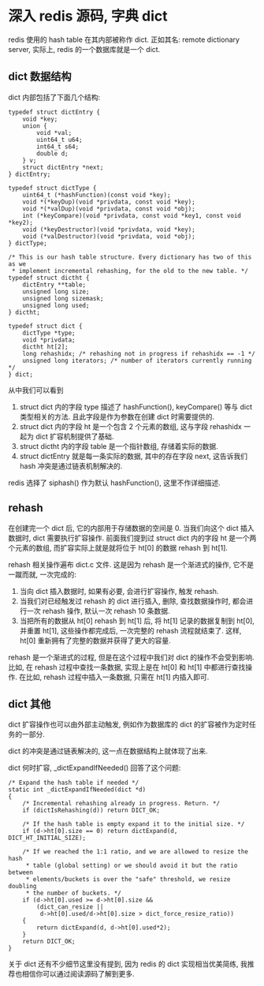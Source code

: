 # 深入 redis 源码, 字典 dict

redis 使用的 hash table 在其内部被称作 dict. 正如其名: remote dictionary server, 实际上, redis 的一个数据库就是一个 dict.

## dict 数据结构

dict 内部包括了下面几个结构:

```
typedef struct dictEntry {
    void *key;
    union {
        void *val;
        uint64_t u64;
        int64_t s64;
        double d;
    } v;
    struct dictEntry *next;
} dictEntry;

typedef struct dictType {
    uint64_t (*hashFunction)(const void *key);
    void *(*keyDup)(void *privdata, const void *key);
    void *(*valDup)(void *privdata, const void *obj);
    int (*keyCompare)(void *privdata, const void *key1, const void *key2);
    void (*keyDestructor)(void *privdata, void *key);
    void (*valDestructor)(void *privdata, void *obj);
} dictType;

/* This is our hash table structure. Every dictionary has two of this as we
 * implement incremental rehashing, for the old to the new table. */
typedef struct dictht {
    dictEntry **table;
    unsigned long size;
    unsigned long sizemask;
    unsigned long used;
} dictht;

typedef struct dict {
    dictType *type;
    void *privdata;
    dictht ht[2];
    long rehashidx; /* rehashing not in progress if rehashidx == -1 */
    unsigned long iterators; /* number of iterators currently running */
} dict;
```

从中我们可以看到

1. struct dict 内的字段 type 描述了 hashFunction(), keyCompare() 等与 dict 类型相关的方法. 且此字段是作为参数在创建 dict 时需要提供的.
2. struct dict 内的字段 ht 是一个包含 2 个元素的数组, 这与字段 rehashidx 一起为 dict 扩容机制提供了基础.
3. struct dictht 内的字段 table 是一个指针数组, 存储着实际的数据.
4. struct dictEntry 就是每一条实际的数据, 其中的存在字段 next, 这告诉我们 hash 冲突是通过链表机制解决的.

redis 选择了 siphash() 作为默认 hashFunction(), 这里不作详细描述.

## rehash

在创建完一个 dict 后, 它的内部用于存储数据的空间是 0. 当我们向这个 dict 插入数据时, dict 需要执行扩容操作. 前面我们提到过 struct dict 内的字段 ht 是一个两个元素的数组, 而扩容实际上就是就将位于 ht[0] 的数据 rehash 到 ht[1].

rehash 相关操作遍布 dict.c 文件. 这是因为 rehash 是一个渐进式的操作, 它不是一蹴而就, 一次完成的:

1. 当向 dict 插入数据时, 如果有必要, 会进行扩容操作, 触发 rehash.
2. 当我们对已经触发过 rehash 的 dict 进行插入, 删除, 查找数据操作时, 都会进行一次 rehash 操作, 默认一次 rehash 10 条数据.
3. 当把所有的数据从 ht[0] rehash 到 ht[1] 后, 将 ht[1] 记录的数据复制到 ht[0], 并重置 ht[1], 这些操作都完成后, 一次完整的 rehash 流程就结束了. 这样, ht[0] 重新拥有了完整的数据并获得了更大的容量.

rehash 是一个渐进式的过程, 但是在这个过程中我们对 dict 的操作不会受到影响. 比如, 在 rehash 过程中查找一条数据, 实现上是在 ht[0] 和 ht[1] 中都进行查找操作. 在比如, rehash 过程中插入一条数据, 只需在 ht[1] 内插入即可.

## dict 其他

dict 扩容操作也可以由外部主动触发, 例如作为数据库的 dict 的扩容被作为定时任务的一部分.

dict 的冲突是通过链表解决的, 这一点在数据结构上就体现了出来.

dict 何时扩容, _dictExpandIfNeeded() 回答了这个问题:

```
/* Expand the hash table if needed */
static int _dictExpandIfNeeded(dict *d)
{
    /* Incremental rehashing already in progress. Return. */
    if (dictIsRehashing(d)) return DICT_OK;

    /* If the hash table is empty expand it to the initial size. */
    if (d->ht[0].size == 0) return dictExpand(d, DICT_HT_INITIAL_SIZE);

    /* If we reached the 1:1 ratio, and we are allowed to resize the hash
     * table (global setting) or we should avoid it but the ratio between
     * elements/buckets is over the "safe" threshold, we resize doubling
     * the number of buckets. */
    if (d->ht[0].used >= d->ht[0].size &&
        (dict_can_resize ||
         d->ht[0].used/d->ht[0].size > dict_force_resize_ratio))
    {
        return dictExpand(d, d->ht[0].used*2);
    }
    return DICT_OK;
}
```

关于 dict 还有不少细节这里没有提到, 因为 redis 的 dict 实现相当优美简练, 我推荐也相信你可以通过阅读源码了解到更多.
